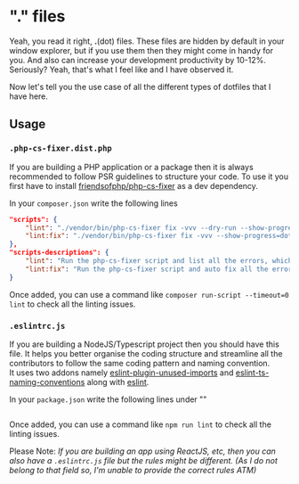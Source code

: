 # "." files

Yeah, you read it right, **.**(dot) files. These files are hidden by default in your window explorer, but if you use them then they might come in handy for you. And also can increase your development productivity by 10-12%.
Seriously?
Yeah, that's what I feel like and I have observed it.

Now let's tell you the use case of all the different types of dotfiles that I have here.

## Usage

### `.php-cs-fixer.dist.php`
If you are building a PHP application or a package then it is always recommended to follow PSR guidelines to structure your code. To use it you first have to install [friendsofphp/php-cs-fixer](https://github.com/FriendsOfPHP/PHP-CS-Fixer) as a dev dependency.

In your `composer.json` write the following lines
```json
"scripts": {
    "lint": "./vendor/bin/php-cs-fixer fix -vvv --dry-run --show-progress=dots",
    "lint:fix": "./vendor/bin/php-cs-fixer fix -vvv --show-progress=dots"
},
"scripts-descriptions": {
    "lint": "Run the php-cs-fixer script and list all the errors, which voiles defined rules.",
    "lint:fix": "Run the php-cs-fixer script and auto fix all the errors, which voiles defined rules."
}
```

Once added, you can use a command like `composer run-script --timeout=0 lint` to check all the linting issues.

### `.eslintrc.js`
If you are building a NodeJS/Typescript project then you should have this file. It helps you better organise the coding structure and streamline all the contributors to follow the same coding pattern and naming convention.  
It uses two addons namely [eslint-plugin-unused-imports](https://www.npmjs.com/package/eslint-plugin-unused-imports) and [eslint-ts-naming-conventions](https://www.npmjs.com/package/eslint-ts-naming-convention) along with [eslint](https://www.npmjs.com/package/eslint). 

In your `package.json` write the following lines under ""
```json

```
Once added, you can use a command like `npm run lint` to check all the linting issues.

Please Note: _If you are building an app using ReactJS, etc, then you can also have a `.eslintrc.js` file but the rules might be different. (As I do not belong to that field so, I'm unable to provide the correct rules ATM)_